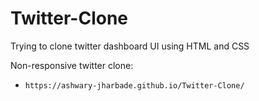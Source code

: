 # Twitter-Clone
Trying to clone twitter dashboard UI using HTML and CSS

Non-responsive twitter clone:

*     https://ashwary-jharbade.github.io/Twitter-Clone/
